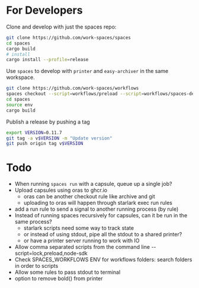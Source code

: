 # For Developers

Clone and develop with just the spaces repo:

```sh
git clone https://github.com/work-spaces/spaces
cd spaces
cargo build
# install
cargo install --profile=release
```

Use `spaces` to develop with `printer` and `easy-archiver` in the same workspace.

```sh
git clone https://github.com/work-spaces/workflows
spaces checkout --script=workflows/preload --script=workflows/spaces-develop --name=spaces-updates
cd spaces
source env
cargo build
```

Publish a release by pushing a tag

```sh
export VERSION=0.11.7
git tag -a v$VERSION -m "Update version"
git push origin tag v$VERSION
```

# Todo

- When running `spaces run` with a capsule, queue up a single job?
- Upload capsules using oras to ghcr.io
  - oras can be another checkout rule like archive and git
  - uploading to oras will happen through starlark exec run rules
- add a run rule to send a signal to another running process (by rule)
- Instead of running spaces recursively for capsules, can it be run in the same process?
  - starlark scripts need some way to track state
  - or instead of using stdout, pipe all the stdout to a shared printer?
  - or have a printer server running to work with IO
- Allow comma separated scripts from the command line --script=lock,preload,node-sdk
- Check SPACES_WORKFLOWS ENV for workflows folders: search folders in order to scripts
- Allow some rules to pass stdout to terminal
- option to remove bold() from printer